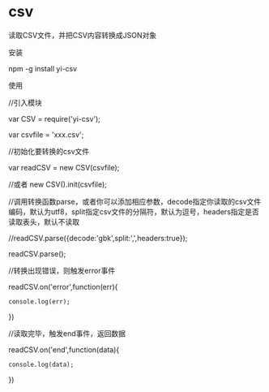 csv
===

读取CSV文件，并把CSV内容转换成JSON对象

安装

npm -g install yi-csv

使用

//引入模块

var CSV = require('yi-csv');

var csvfile = 'xxx.csv';

//初始化要转换的csv文件

var readCSV = new CSV(csvfile);

//或者 new CSV().init(csvfile);

//调用转换函数parse，或者你可以添加相应参数，decode指定你读取的csv文件编码，默认为utf8，split指定csv文件的分隔符，默认为逗号，headers指定是否读取表头，默认不读取

//readCSV.parse({decode:'gbk',split:',',headers:true});

readCSV.parse();


//转换出现错误，则触发error事件

readCSV.on('error',function(err){

    console.log(err);
    
})

//读取完毕，触发end事件，返回数据

readCSV.on('end',function(data){

    console.log(data);
    
})